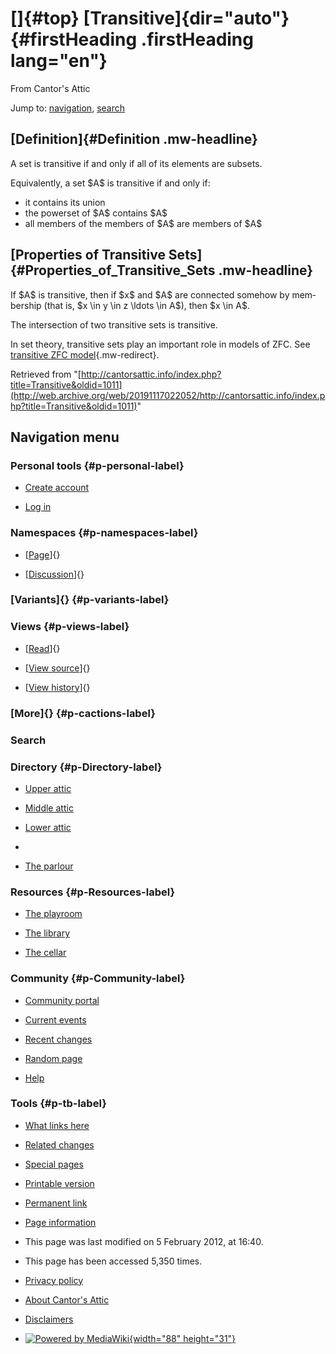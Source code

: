<div id="mw-page-base" class="noprint">

</div>

<div id="mw-head-base" class="noprint">

</div>

<div id="content" class="mw-body" role="main">

[]{#top}
[Transitive]{dir="auto"} {#firstHeading .firstHeading lang="en"}
========================

<div id="bodyContent" class="mw-body-content">

<div id="siteSub">

From Cantor's Attic

</div>

<div id="contentSub">

</div>

<div id="jump-to-nav" class="mw-jump">

Jump to: [navigation](#mw-navigation), [search](#p-search)

</div>

<div id="mw-content-text" class="mw-content-ltr" lang="en" dir="ltr">

[Definition]{#Definition .mw-headline}
--------------------------------------

A set is transitive if and only if all of its elements are subsets.

Equivalently, a set \$A\$ is transitive if and only if:

-   it contains its union
-   the powerset of \$A\$ contains \$A\$
-   all members of the members of \$A\$ are members of \$A\$

[Properties of Transitive Sets]{#Properties_of_Transitive_Sets .mw-headline}
----------------------------------------------------------------------------

If \$A\$ is transitive, then if \$x\$ and \$A\$ are connected somehow by
membership (that is, \$x \\in y \\in z \\ldots \\in A\$), then \$x \\in
A\$.

The intersection of two transitive sets is transitive.

In set theory, transitive sets play an important role in models of ZFC.
See [transitive ZFC
model](/web/20191117022052/http://cantorsattic.info/Transitive_ZFC_model "Transitive ZFC model"){.mw-redirect}.

</div>

<div class="printfooter">

Retrieved from
"[http://cantorsattic.info/index.php?title=Transitive&oldid=1011](http://web.archive.org/web/20191117022052/http://cantorsattic.info/index.php?title=Transitive&oldid=1011)"

</div>

<div id="catlinks" class="catlinks catlinks-allhidden">

</div>

<div class="visualClear">

</div>

</div>

</div>

<div id="mw-navigation">

Navigation menu
---------------

<div id="mw-head">

<div id="p-personal" role="navigation"
aria-labelledby="p-personal-label">

### Personal tools {#p-personal-label}

-   <div id="pt-createaccount">

    </div>

    [Create
    account](/web/20191117022052/http://cantorsattic.info/index.php?title=Special:UserLogin&returnto=Transitive&type=signup)
-   <div id="pt-login">

    </div>

    [Log
    in](/web/20191117022052/http://cantorsattic.info/index.php?title=Special:UserLogin&returnto=Transitive "You are encouraged to log in; however, it is not mandatory [o]")

</div>

<div id="left-navigation">

<div id="p-namespaces" class="vectorTabs" role="navigation"
aria-labelledby="p-namespaces-label">

### Namespaces {#p-namespaces-label}

-   <div id="ca-nstab-main">

    </div>

    [[Page](/web/20191117022052/http://cantorsattic.info/Transitive "View the content page [c]")]{}
-   <div id="ca-talk">

    </div>

    [[Discussion](/web/20191117022052/http://cantorsattic.info/index.php?title=Talk:Transitive&action=edit&redlink=1 "Discussion about the content page [t]")]{}

</div>

<div id="p-variants" class="vectorMenu emptyPortlet" role="navigation"
aria-labelledby="p-variants-label">

### [Variants]{}[](#) {#p-variants-label}

<div class="menu">

</div>

</div>

</div>

<div id="right-navigation">

<div id="p-views" class="vectorTabs" role="navigation"
aria-labelledby="p-views-label">

### Views {#p-views-label}

-   <div id="ca-view">

    </div>

    [[Read](/web/20191117022052/http://cantorsattic.info/Transitive)]{}
-   <div id="ca-viewsource">

    </div>

    [[View
    source](/web/20191117022052/http://cantorsattic.info/index.php?title=Transitive&action=edit "This page is protected.
    You can view its source [e]")]{}
-   <div id="ca-history">

    </div>

    [[View
    history](/web/20191117022052/http://cantorsattic.info/index.php?title=Transitive&action=history "Past revisions of this page [h]")]{}

</div>

<div id="p-cactions" class="vectorMenu emptyPortlet" role="navigation"
aria-labelledby="p-cactions-label">

### [More]{}[](#) {#p-cactions-label}

<div class="menu">

</div>

</div>

<div id="p-search" role="search">

### Search

<div id="simpleSearch">

</div>

</div>

</div>

</div>

<div id="mw-panel">

<div id="p-logo" role="banner">

[](/web/20191117022052/http://cantorsattic.info/Cantor%27s_Attic "Visit the main page")

</div>

<div id="p-Directory" class="portal" role="navigation"
aria-labelledby="p-Directory-label">

### Directory {#p-Directory-label}

<div class="body">

-   <div id="n-Upper-attic">

    </div>

    [Upper
    attic](/web/20191117022052/http://cantorsattic.info/Upper_attic)
-   <div id="n-Middle-attic">

    </div>

    [Middle
    attic](/web/20191117022052/http://cantorsattic.info/Middle_attic)
-   <div id="n-Lower-attic">

    </div>

    [Lower
    attic](/web/20191117022052/http://cantorsattic.info/Lower_attic)
-   <div id="n-">

    </div>

    [](INVALID-TITLE)
-   <div id="n-The-parlour">

    </div>

    [The parlour](/web/20191117022052/http://cantorsattic.info/Parlour)

</div>

</div>

<div id="p-Resources" class="portal" role="navigation"
aria-labelledby="p-Resources-label">

### Resources {#p-Resources-label}

<div class="body">

-   <div id="n-The-playroom">

    </div>

    [The
    playroom](/web/20191117022052/http://cantorsattic.info/Playroom)
-   <div id="n-The-library">

    </div>

    [The library](/web/20191117022052/http://cantorsattic.info/Library)
-   <div id="n-The-cellar">

    </div>

    [The cellar](/web/20191117022052/http://cantorsattic.info/Cellar)

</div>

</div>

<div id="p-Community" class="portal" role="navigation"
aria-labelledby="p-Community-label">

### Community {#p-Community-label}

<div class="body">

-   <div id="n-portal">

    </div>

    [Community
    portal](/web/20191117022052/http://cantorsattic.info/Cantor%27s_Attic:Community_portal "About the project, what you can do, where to find things")
-   <div id="n-currentevents">

    </div>

    [Current
    events](/web/20191117022052/http://cantorsattic.info/Cantor%27s_Attic:Current_events "Find background information on current events")
-   <div id="n-recentchanges">

    </div>

    [Recent
    changes](/web/20191117022052/http://cantorsattic.info/Special:RecentChanges "A list of recent changes in the wiki [r]")
-   <div id="n-randompage">

    </div>

    [Random
    page](/web/20191117022052/http://cantorsattic.info/Special:Random "Load a random page [x]")
-   <div id="n-help">

    </div>

    [Help](http://web.archive.org/web/20191117022052/https://www.mediawiki.org/wiki/Special:MyLanguage/Help:Contents "The place to find out")

</div>

</div>

<div id="p-tb" class="portal" role="navigation"
aria-labelledby="p-tb-label">

### Tools {#p-tb-label}

<div class="body">

-   <div id="t-whatlinkshere">

    </div>

    [What links
    here](/web/20191117022052/http://cantorsattic.info/Special:WhatLinksHere/Transitive "A list of all wiki pages that link here [j]")
-   <div id="t-recentchangeslinked">

    </div>

    [Related
    changes](/web/20191117022052/http://cantorsattic.info/Special:RecentChangesLinked/Transitive "Recent changes in pages linked from this page [k]")
-   <div id="t-specialpages">

    </div>

    [Special
    pages](/web/20191117022052/http://cantorsattic.info/Special:SpecialPages "A list of all special pages [q]")
-   <div id="t-print">

    </div>

    [Printable
    version](/web/20191117022052/http://cantorsattic.info/index.php?title=Transitive&printable=yes "Printable version of this page [p]")
-   <div id="t-permalink">

    </div>

    [Permanent
    link](/web/20191117022052/http://cantorsattic.info/index.php?title=Transitive&oldid=1011 "Permanent link to this revision of the page")
-   <div id="t-info">

    </div>

    [Page
    information](/web/20191117022052/http://cantorsattic.info/index.php?title=Transitive&action=info)

</div>

</div>

</div>

</div>

<div id="footer" role="contentinfo">

-   <div id="footer-info-lastmod">

    </div>

    This page was last modified on 5 February 2012, at 16:40.
-   <div id="footer-info-viewcount">

    </div>

    This page has been accessed 5,350 times.

<!-- -->

-   <div id="footer-places-privacy">

    </div>

    [Privacy
    policy](/web/20191117022052/http://cantorsattic.info/Cantor%27s_Attic:Privacy_policy "Cantor's Attic:Privacy policy")
-   <div id="footer-places-about">

    </div>

    [About Cantor's
    Attic](/web/20191117022052/http://cantorsattic.info/Cantor%27s_Attic:About "Cantor's Attic:About")
-   <div id="footer-places-disclaimer">

    </div>

    [Disclaimers](/web/20191117022052/http://cantorsattic.info/Cantor%27s_Attic:General_disclaimer "Cantor's Attic:General disclaimer")

<!-- -->

-   <div id="footer-poweredbyico">

    </div>

    [![Powered by
    MediaWiki](/web/20191117022052im_/http://cantorsattic.info/resources/assets/poweredby_mediawiki_88x31.png){width="88"
    height="31"}](//web.archive.org/web/20191117022052/http://www.mediawiki.org/)

<div style="clear:both">

</div>

</div>
